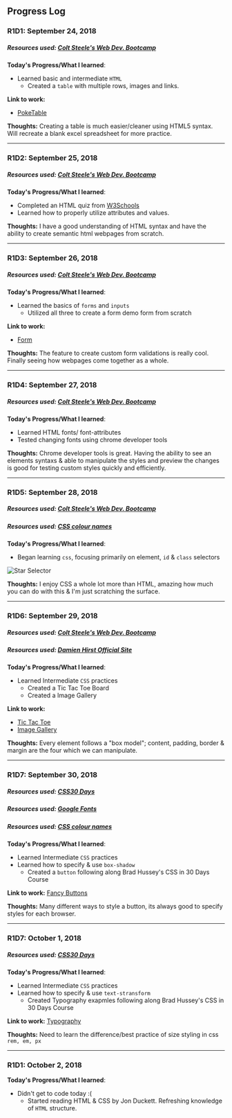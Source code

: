 
## Progress Log

### R1D1: September 24, 2018
##### Resources used: [Colt Steele's Web Dev. Bootcamp](https://www.udemy.com/the-web-developer-bootcamp/learn/v4/)

**Today's Progress/What I learned**:
- Learned basic and intermediate `HTML`
    - Created a `table` with multiple rows, images and links.

**Link to work:**
- [PokeTable](/PokeTable)

**Thoughts:**  Creating a table is much easier/cleaner using HTML5 syntax. Will recreate a blank excel spreadsheet for more practice.

------------

### R1D2: September 25, 2018
##### Resources used: [Colt Steele's Web Dev. Bootcamp](https://www.udemy.com/the-web-developer-bootcamp/learn/v4/)

**Today's Progress/What I learned**:
- Completed an HTML quiz from [W3Schools](http://w3schools.com)
- Learned how to properly utilize attributes and values. 

**Thoughts:**  I have a good understanding of HTML syntax and have the ability to create semantic html webpages from scratch.

------------

### R1D3: September 26, 2018
##### Resources used: [Colt Steele's Web Dev. Bootcamp](https://www.udemy.com/the-web-developer-bootcamp/learn/v4/)

**Today's Progress/What I learned**:
- Learned the basics of `forms` and `inputs`
  - Utilized all three to create a form demo form from scratch
    
**Link to work:**
- [Form](/Form)

**Thoughts:**  The feature to create custom form validations is really cool. Finally seeing how webpages come together as a whole.

------------
### R1D4: September 27, 2018
##### Resources used: [Colt Steele's Web Dev. Bootcamp](https://www.udemy.com/the-web-developer-bootcamp/learn/v4/)

**Today's Progress/What I learned**:
- Learned HTML fonts/ font-attributes
- Tested changing fonts using chrome developer tools
  
**Thoughts:**  Chrome developer tools is great. Having the ability to see an elements syntaxs & able to manipulate the styles and preview the changes is good for testing custom styles quickly and efficiently.

------------

### R1D5: September 28, 2018
##### Resources used: [Colt Steele's Web Dev. Bootcamp](https://www.udemy.com/the-web-developer-bootcamp/learn/v4/)
##### Resources used: [CSS colour names](http://colours.neilorangepeel.com/)

**Today's Progress/What I learned**:
-  Began learning `css`, focusing primarily on element, `id` & `class` selectors

![Star Selector](http://i65.tinypic.com/wjb69e.png)

**Thoughts:**  I enjoy CSS a whole lot more than HTML, amazing how much you can do with this & I'm just scratching the surface.

------------

### R1D6: September 29, 2018
##### Resources used: [Colt Steele's Web Dev. Bootcamp](https://www.udemy.com/the-web-developer-bootcamp/learn/v4/)
##### Resources used: [Damien Hirst Official Site](https://www.http://www.damienhirst.com/)

**Today's Progress/What I learned**:
- Learned Intermediate `CSS` practices
    - Created a Tic Tac Toe Board
    - Created a Image Gallery
    
**Link to work:**
- [Tic Tac Toe](/TTTBoard)
- [Image Gallery](/ImageBlog)

**Thoughts:** 
Every element follows a "box model"; content, padding, border & margin are the four which we can manipulate. 

------------

### R1D7: September 30, 2018
##### Resources used: [CSS30 Days](https://codecollege.ca/)
##### Resources used: [Google Fonts](https://fonts.google.com/)
##### Resources used: [CSS colour names](http://colours.neilorangepeel.com/)


**Today's Progress/What I learned**:
- Learned Intermediate `CSS` practices
- Learned how to specify & use `box-shadow`
   - Created a `button` following along Brad Hussey's CSS in 30 Days Course
    
**Link to work:**
[Fancy Buttons](https://codepen.io/DigitalEmanuel/pen/XxbPgg)

**Thoughts:** 
Many different ways to style a button, its always good to specify styles for each browser.

------------
### R1D7: October 1, 2018
##### Resources used: [CSS30 Days](https://codecollege.ca/)

**Today's Progress/What I learned**:
- Learned Intermediate `CSS` practices
- Learned how to specify & use `text-stransform`
   - Created Typography exapmles following along Brad Hussey's CSS in 30 Days Course
    
**Link to work:**
[Typography](https://codepen.io/DigitalEmanuel/pen/wYMNjM)

**Thoughts:** 
Need to learn the difference/best practice of size styling in css `rem, em, px`

------------

### R1D1: October 2, 2018

**Today's Progress/What I learned**:
- Didn't get to code today :(
    - Started reading HTML & CSS by Jon Duckett. Refreshing knowledge of `HTML` structure.
